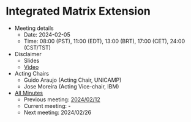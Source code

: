 
# Integrated Matrix Extension

* Meeting details
  * Date: 2024-02-05 
  * Time: 08:00 (PST), 11:00 (EDT), 13:00 (BRT), 17:00 (CET), 24:00 (CST/TST)
* Disclaimer
  * Slides
  * [Video](https://drive.google.com/file/d/1NddUrkHPJukhUo8OeD7uvrWCqRaMt9zx/view) 
* Acting Chairs
  * Guido Araujo  (Acting Chair, UNICAMP)
  * Jose Moreira  (Acting Vice-chair, IBM)
* [All Minutes](https://github.com/riscv-admin/integrated-matrix-extension/wiki/IME-TG-Minutes)
  * Previous meeting: [2024/02/12](https://github.com/riscv-admin/integrated-matrix-extension/wiki/IME-TG-Minutes#20240212)
  * Current meeting: -
  * Next meeting: 2024/02/26


